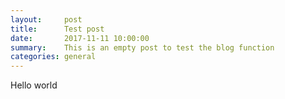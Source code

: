 ```yaml
---
layout:     post
title:      Test post
date:       2017-11-11 10:00:00
summary:    This is an empty post to test the blog function
categories: general
---
```


Hello world
